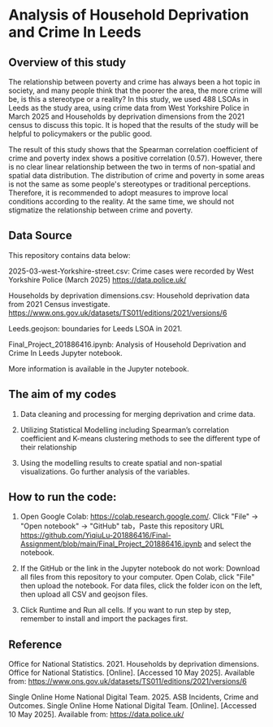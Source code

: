 # Analysis of Household Deprivation and Crime In Leeds
## Overview of this study
The relationship between poverty and crime has always been a hot topic in society, and many people think that the poorer the area, the more crime will be, is this a stereotype or a reality?
In this study, we used 488 LSOAs in Leeds as the study area, using crime data from West Yorkshire Police in March 2025 and Households by deprivation dimensions from the 2021 census to discuss this topic. It is hoped that the results of the study will be helpful to policymakers or the public good.

The result of this study shows that the Spearman correlation coefficient of crime and poverty index shows a positive correlation (0.57). However, there is no clear linear relationship between the two in terms of non-spatial and spatial data distribution. The distribution of crime and poverty in some areas is not the same as some people's stereotypes or traditional perceptions. Therefore, it is recommended to adopt measures to improve local conditions according to the reality. At the same time, we should not stigmatize the relationship between crime and poverty.
## Data Source
This repository contains data below:

2025-03-west-Yorkshire-street.csv: Crime cases were recorded by West Yorkshire Police (March 2025)   https://data.police.uk/

Households by deprivation dimensions.csv: Household deprivation data from 2021 Census investigate.   https://www.ons.gov.uk/datasets/TS011/editions/2021/versions/6

Leeds.geojson: boundaries for Leeds LSOA in 2021.

Final_Project_201886416.ipynb: Analysis of Household Deprivation and Crime In Leeds Jupyter notebook.

More information is available in the Jupyter notebook.

## The aim of my codes

1.	Data cleaning and processing for merging deprivation and crime data.
   
2.	Utilizing Statistical Modelling including Spearman’s correlation coefficient and K-means clustering methods to see the different type of their relationship
   
3.	Using the modelling results to create spatial and non-spatial visualizations. Go further analysis of the variables.
## How to run the code:
1.	Open Google Colab: https://colab.research.google.com/. Click "File" → "Open notebook" → "GitHub" tab，Paste this repository URL https://github.com/YiqiuLu-201886416/Final-Assignment/blob/main/Final_Project_201886416.ipynb and select the notebook. 
 
2. If the GitHub or the link in the Jupyter notebook do not work: Download all files from this repository to your computer. Open Colab, click "File" then upload the notebook. For data files, click the folder icon on the left, then upload all CSV and geojson files.
 
3. Click Runtime and Run all cells. If you want to run step by step, remember to install and import the packages first.
   
## Reference

Office for National Statistics. 2021. Households by deprivation dimensions. Office for National Statistics. [Online]. [Accessed 10 May 2025]. Available from: https://www.ons.gov.uk/datasets/TS011/editions/2021/versions/6

Single Online Home National Digital Team. 2025. ASB Incidents, Crime and Outcomes. Single Online Home National Digital Team. [Online]. [Accessed 10 May 2025]. Available from: https://data.police.uk/
